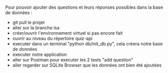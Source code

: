 Pour pouvoir ajouter des questions et leurs réponses possibles dans la base de données :
* git pull le projet
* aller sur la branche isa
* créer/ouvrir l'environnement virtuel si pas encore fait
* ouvrir au niveau du répertoire quiz-api
* executer dans un terminal "python db/init_db.py", cela créera notre base de données
* executer notre application
* aller sur Postman pour executer les 2 tests "add question"
* aller regarder sur SQLite Browser que les données ont bien été ajoutées

